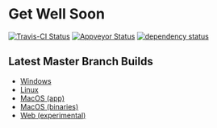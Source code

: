 # Get Well Soon

[![Travis-CI Status](https://travis-ci.org/stevebob/gws.svg?branch=master)](https://travis-ci.org/stevebob/gws)
[![Appveyor Status](https://ci.appveyor.com/api/projects/status/github/stevebob/gws?branch=master&svg=true)](https://ci.appveyor.com/project/stevebob/gws)
[![dependency status](https://deps.rs/repo/github/stevebob/gws/status.svg)](https://deps.rs/repo/github/stevebob/gws)

## Latest Master Branch Builds

 - [Windows](https://files.gridbugs.org/get-well-soon-windows-x86_64-master.zip)
 - [Linux](https://files.gridbugs.org/get-well-soon-linux-x86_64-master.zip)
 - [MacOS (app)](https://files.gridbugs.org/GetWellSoon-master.dmg)
 - [MacOS (binaries)](https://files.gridbugs.org/get-well-soon-macos-x86_64-master.zip)
 - [Web (experimental)](https://games.gridbugs.org/get-well-soon/master/)
